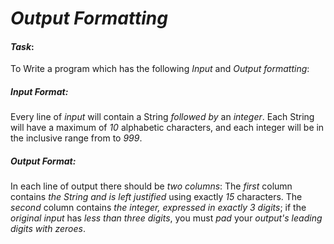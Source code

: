 # **_Output Formatting_**

#### _Task_:

To Write a program which has the following _Input_ and _Output formatting_:

##### _Input Format_:

Every line of _input_ will contain a String _followed by_ an _integer_.
Each String will have a maximum of _10_ alphabetic characters, and each
integer will be in the inclusive range from to _999_.

##### _Output Format_:

In each line of output there should be _two columns_:
The _first_ column contains _the String and is left justified_
using exactly _15_ characters.
The _second_ column contains _the integer, expressed in exactly 3 digits_;
if the _original input_ has _less than three digits_, you must _pad_ your
_output's leading digits with zeroes_.
